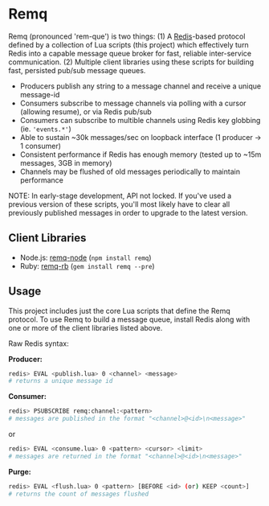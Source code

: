 # Remq

Remq (pronounced 'rem-que') is two things: (1) A [Redis](http://redis.io)-based
protocol defined by a collection of Lua scripts (this project) which effectively
turn Redis into a capable message queue broker for fast, reliable inter-service
communication. (2) Multiple client libraries using these scripts for building
fast, persisted pub/sub message queues.

  - Producers publish any string to a message channel and receive a unique message-id
  - Consumers subscribe to message channels via polling with a cursor (allowing resume), or via Redis pub/sub
  - Consumers can subscribe to multible channels using Redis key globbing (ie. `'events.*'`)
  - Able to sustain ~30k messages/sec on loopback interface (1 producer -> 1 consumer)
  - Consistent performance if Redis has enough memory (tested up to ~15m messages, 3GB in memory)
  - Channels may be flushed of old messages periodically to maintain performance

NOTE: In early-stage development, API not locked. If you've used a previous
version of these scripts, you'll most likely have to clear all previously
published messages in order to upgrade to the latest version.

## Client Libraries

- Node.js: [remq-node](https://github.com/kainosnoema/remq-node) (`npm install remq`)
- Ruby: [remq-rb](https://github.com/kainosnoema/remq-rb) (`gem install remq --pre`)

## Usage

This project includes just the core Lua scripts that define the Remq protocol.
To use Remq to build a message queue, install Redis along with one or more of
the client libraries listed above.

Raw Redis syntax:

**Producer:**
``` sh
redis> EVAL <publish.lua> 0 <channel> <message>
# returns a unique message id
```

**Consumer:**
``` sh
redis> PSUBSCRIBE remq:channel:<pattern>
# messages are published in the format "<channel>@<id>\n<message>"
```
or
``` sh
redis> EVAL <consume.lua> 0 <pattern> <cursor> <limit>
# messages are returned in the format "<channel>@<id>\n<message>"
```

**Purge:**
``` sh
redis> EVAL <flush.lua> 0 <pattern> [BEFORE <id> (or) KEEP <count>]
# returns the count of messages flushed
```